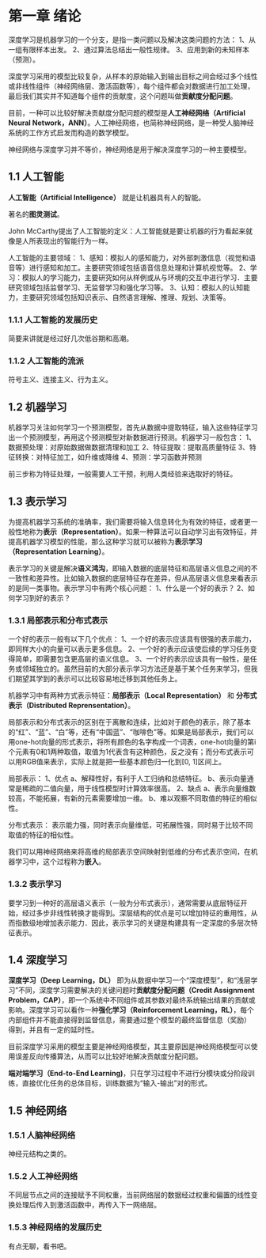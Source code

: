 # 第一章 绪论

深度学习是机器学习的一个分支，是指一类问题以及解决这类问题的方法：
1、从一组有限样本出发。
2、通过算法总结出一般性规律。
3、应用到新的未知样本（预测）。

深度学习采用的模型比较复杂，从样本的原始输入到输出目标之间会经过多个线性或非线性组件（神经网络层、激活函数等），每个组件都会对数据进行加工处理，最后我们其实并不知道每个组件的贡献度，这个问题叫做**贡献度分配问题**。

目前，一种可以比较好解决贡献度分配问题的模型是**人工神经网络（Artificial Neural Network，ANN）**。人工神经网络，也简称神经网络，是一种受人脑神经系统的工作方式启发而构造的数学模型。

神经网络与深度学习并不等价，神经网络是用于解决深度学习的一种主要模型。

## 1.1 人工智能

**人工智能（Artificial Intelligence）** 就是让机器具有人的智能。

著名的**图灵测试**。

John McCarthy提出了人工智能的定义：人工智能就是要让机器的行为看起来就像是人所表现出的智能行为一样。

人工智能的主要领域：
1、感知：模拟人的感知能力，对外部刺激信息（视觉和语音等）进行感知和加工。主要研究领域包括语音信息处理和计算机视觉等。
2、学习：模拟人的学习能力，主要研究如何从样例或从与环境的交互中进行学习．主要研究领域包括监督学习、无监督学习和强化学习等。
3、认知：模拟人的认知能力，主要研究领域包括知识表示、自然语言理解、推理、规划、决策等。

### 1.1.1 人工智能的发展历史

简要来讲就是经过好几次低谷期和高潮。

### 1.1.2 人工智能的流派

符号主义、连接主义、行为主义。

## 1.2 机器学习

机器学习关注如何学习一个预测模型，首先从数据中提取特征，输入这些特征学习出一个预测模型，再用这个预测模型对新数据进行预测。机器学习一般包含：
1、数据预处理：对原始数据做数据清理和加工
2、特征提取：提取高质量特征
3、特征转换：对特征加工，如升维或降维
4、预测：学习函数并预测

前三步称为特征处理，一般需要人工干预，利用人类经验来选取好的特征。

## 1.3 表示学习

为提高机器学习系统的准确率，我们需要将输入信息转化为有效的特征，或者更一般性地称为**表示（Representation）**。如果一种算法可以自动学习出有效特征，并提高机器学习模型的性能，那么这种学习就可以被称为**表示学习（Representation Learning）**。

表示学习的关键是解决**语义鸿沟**，即输入数据的底层特征和高层语义信息之间的不一致性和差异性。比如输入数据的底层特征存在差异，但从高层语义信息来看表示的是同一类事物。表示学习中有两个核心问题：
1、什么是一个好的表示？
2、如何学习到好的表示？

### 1.3.1 局部表示和分布式表示

一个好的表示一般有以下几个优点：
1、一个好的表示应该具有很强的表示能力，即同样大小的向量可以表示更多信息。
2、一个好的表示应该使后续的学习任务变得简单，即需要包含更高层的语义信息。
3、一个好的表示应该具有一般性，是任务或领域独立的。虽然目前的大部分表示学习方法还是基于某个任务来学习，但我们期望其学到的表示可以比较容易地迁移到其他任务上。

机器学习中有两种方式表示特征：**局部表示（Local Representation）** 和 **分布式表示（Distributed Reprensentation）**。

局部表示和分布式表示的区别在于离散和连续，比如对于颜色的表示，除了基本的“红”、“蓝”、“白”等，还有“中国蓝”、“咖啡色”等。如果是局部表示，我们可以用one-hot向量的形式表示，将所有颜色的名字构成一个词表，one-hot向量的第i个元素有0和1两种取值，取值为1代表含有这种颜色，反之没有；而分布式表示可以用RGB值来表示，实际上就是把一些基本颜色归一化到[0, 1]区间上。

局部表示：
1、优点
a、解释性好，有利于人工归纳和总结特征。
b、表示向量通常是稀疏的二值向量，用于线性模型时计算效率很高。
2、缺点
a、表示向量维数较高，不能拓展，有新的元素需要增加一维。
b、难以观察不同取值的特征的相似性。

分布式表示：
表示能力强，同时表示向量维低，可拓展性强，同时易于比较不同取值的特征的相似性。

我们可以用神经网络来将高维的局部表示空间映射到低维的分布式表示空间，在机器学习中，这个过程称为**嵌入**。

### 1.3.2 表示学习

要学习到一种好的高层语义表示（一般为分布式表示），通常需要从底层特征开始，经过多步非线性转换才能得到。深层结构的优点是可以增加特征的重用性，从而指数级地增加表示能力．因此，表示学习的关键是构建具有一定深度的多层次特征表示。

## 1.4 深度学习

**深度学习（Deep Learning，DL）** 即为从数据中学习一个“深度模型”，和“浅层学习”不同，深度学习需要解决的关键问题时**贡献度分配问题（Credit Assignment Problem，CAP）**，即一个系统中不同组件或其参数对最终系统输出结果的贡献或影响。深度学习可以看作一种**强化学习（Reinforcement Learning，RL）**，每个内部组件并不能直接得到监督信息，需要通过整个模型的最终监督信息（奖励）
得到，并且有一定的延时性。

目前深度学习采用的模型主要是神经网络模型，其主要原因是神经网络模型可以使用误差反向传播算法，从而可以比较好地解决贡献度分配问题。

**端对端学习（End-to-End Learning)**，只在学习过程中不进行分模块或分阶段训练，直接优化任务的总体目标，训练数据为“输入-输出”对的形式。

## 1.5 神经网络

### 1.5.1 人脑神经网络

神经元结构之类的。

### 1.5.2 人工神经网络

不同层节点之间的连接赋予不同权重，当前网络层的数据经过权重和偏置的线性变换处理后传入到激活函数中，再传入下一网络层。

### 1.5.3 神经网络的发展历史

有点无聊，看书吧。

